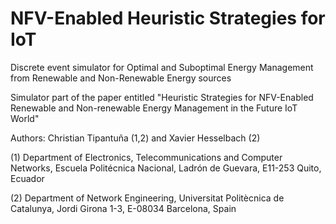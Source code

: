 # NFV-Enabled Heuristic Strategies for IoT

Discrete event simulator for Optimal and Suboptimal Energy Management from Renewable and Non-Renewable Energy sources

Simulator part of the paper entitled "Heuristic Strategies for NFV-Enabled Renewable and Non-renewable Energy Management in the Future IoT World"

Authors: Christian Tipantuña (1,2) and Xavier Hesselbach (2)

(1) Department of Electronics, Telecommunications and Computer Networks, Escuela Politécnica Nacional, Ladrón de Guevara, E11-253 Quito, Ecuador

(2) Department of Network Engineering, Universitat Politècnica de Catalunya, Jordi Girona 1-3, E-08034 Barcelona, Spain
